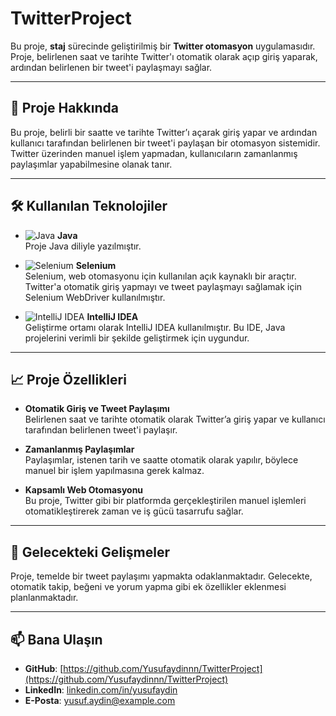 # TwitterProject

Bu proje, **staj** sürecinde geliştirilmiş bir **Twitter otomasyon** uygulamasıdır. Proje, belirlenen saat ve tarihte Twitter'ı otomatik olarak açıp giriş yaparak, ardından belirlenen bir tweet'i paylaşmayı sağlar.

---

## 🚀 Proje Hakkında

Bu proje, belirli bir saatte ve tarihte Twitter’ı açarak giriş yapar ve ardından kullanıcı tarafından belirlenen bir tweet'i paylaşan bir otomasyon sistemidir. Twitter üzerinden manuel işlem yapmadan, kullanıcıların zamanlanmış paylaşımlar yapabilmesine olanak tanır.

---

## 🛠️ Kullanılan Teknolojiler

- ![Java](https://img.shields.io/badge/Java-ED8B00?style=for-the-badge&logo=java&logoColor=white) **Java**  
  Proje Java diliyle yazılmıştır.

- ![Selenium](https://img.shields.io/badge/Selenium-43B02A?style=for-the-badge&logo=selenium&logoColor=white) **Selenium**  
  Selenium, web otomasyonu için kullanılan açık kaynaklı bir araçtır. Twitter'a otomatik giriş yapmayı ve tweet paylaşmayı sağlamak için Selenium WebDriver kullanılmıştır.

- ![IntelliJ IDEA](https://img.shields.io/badge/IntelliJ_IDEA-000000?style=for-the-badge&logo=intellij-idea&logoColor=white) **IntelliJ IDEA**  
  Geliştirme ortamı olarak IntelliJ IDEA kullanılmıştır. Bu IDE, Java projelerini verimli bir şekilde geliştirmek için uygundur.

---

## 📈 Proje Özellikleri

- **Otomatik Giriş ve Tweet Paylaşımı**  
  Belirlenen saat ve tarihte otomatik olarak Twitter’a giriş yapar ve kullanıcı tarafından belirlenen tweet'i paylaşır.

- **Zamanlanmış Paylaşımlar**  
  Paylaşımlar, istenen tarih ve saatte otomatik olarak yapılır, böylece manuel bir işlem yapılmasına gerek kalmaz.

- **Kapsamlı Web Otomasyonu**  
  Bu proje, Twitter gibi bir platformda gerçekleştirilen manuel işlemleri otomatikleştirerek zaman ve iş gücü tasarrufu sağlar.

---

## 🌱 Gelecekteki Gelişmeler

Proje, temelde bir tweet paylaşımı yapmakta odaklanmaktadır. Gelecekte, otomatik takip, beğeni ve yorum yapma gibi ek özellikler eklenmesi planlanmaktadır.

---

## 📫 Bana Ulaşın

- **GitHub**: [https://github.com/Yusufaydinnn/TwitterProject](https://github.com/Yusufaydinnn/TwitterProject)
- **LinkedIn**: [linkedin.com/in/yusufaydin](#)
- **E-Posta**: [yusuf.aydin@example.com](#)
